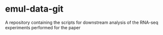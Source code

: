 # emul-data-git

A repository containing the scripts for downstream analysis of the RNA-seq experiments performed for the paper
